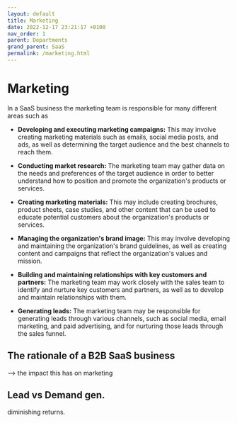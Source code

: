 ```yaml
---
layout: default
title: Marketing
date: 2022-12-17 23:21:17 +0100
nav_order: 1
parent: Departments
grand_parent: SaaS
permalink: /marketing.html
---
```


# Marketing

In a SaaS business the marketing team is responsible for many different areas such as

- **Developing and executing marketing campaigns:** This may involve creating marketing materials such as emails, social media posts, and ads, as well as determining the target audience and the best channels to reach them.

- **Conducting market research:** The marketing team may gather data on the needs and preferences of the target audience in order to better understand how to position and promote the organization's products or services.

- **Creating marketing materials:** This may include creating brochures, product sheets, case studies, and other content that can be used to educate potential customers about the organization's products or services.

- **Managing the organization's brand image:** This may involve developing and maintaining the organization's brand guidelines, as well as creating content and campaigns that reflect the organization's values and mission.

- **Building and maintaining relationships with key customers and partners:** The marketing team may work closely with the sales team to identify and nurture key customers and partners, as well as to develop and maintain relationships with them.

- **Generating leads:** The marketing team may be responsible for generating leads through various channels, such as social media, email marketing, and paid advertising, and for nurturing those leads through the sales funnel.

## The rationale of a B2B SaaS business

--> the impact this has on marketing

## Lead vs Demand gen.

diminishing returns.
